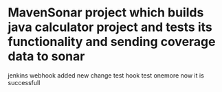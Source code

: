 # MavenSonar project which builds java calculator project and tests its functionality and sending coverage data to sonar
jenkins webhook added new change test
hook test onemore now it is successfull
